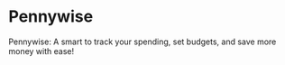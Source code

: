# Pennywise
Pennywise: A smart  to track your spending, set budgets, and save more money with ease!
